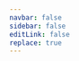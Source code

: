 ```yaml
---
navbar: false
sidebar: false
editLink: false
replace: true
---
```

<script setup>
import { inBrowser, useRouter } from 'vitepress'
import { onMounted } from 'vue'

onMounted(() => {
  useRouter().go('/mand-mobile-next/zh-CN/')
})
</script>
